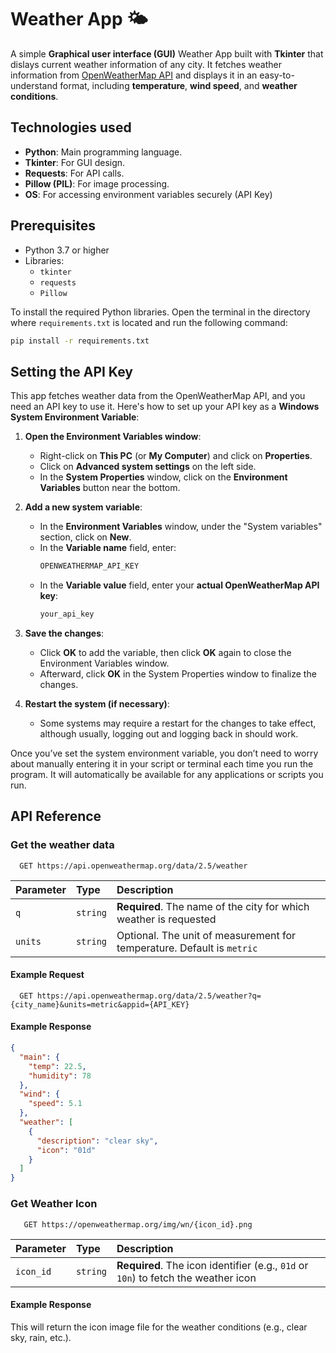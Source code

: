 
# Weather App 🌤️

A simple **Graphical user interface (GUI)** Weather App built with **Tkinter** that dislays current weather information of any city. It fetches weather information from [OpenWeatherMap API](https://openweathermap.org/) and displays it in an easy-to-understand format, including **temperature**, **wind speed**, and **weather conditions**.

## Technologies used

- **Python**: Main programming language.
- **Tkinter**: For GUI design.
- **Requests**: For API calls.
- **Pillow (PIL)**: For image processing.
- **OS**: For accessing environment variables securely (API Key)



## Prerequisites

- Python 3.7 or higher 
- Libraries:
   - `tkinter`
   - `requests`
   - `Pillow`

To install the required Python libraries. Open the terminal in the directory where ```requirements.txt``` is located and run the following command:

```bash
pip install -r requirements.txt
```
## Setting the API Key

This app fetches weather data from the OpenWeatherMap API, and you need an API key to use it. Here's how to set up your API key as a **Windows System Environment Variable**:

1. **Open the Environment Variables window**:
   - Right-click on **This PC** (or **My Computer**) and click on **Properties**.
   - Click on **Advanced system settings** on the left side.
   - In the **System Properties** window, click on the **Environment Variables** button near the bottom.

2. **Add a new system variable**:
   - In the **Environment Variables** window, under the "System variables" section, click on **New**.
   - In the **Variable name** field, enter:
     ```bash
     OPENWEATHERMAP_API_KEY
     ```
   - In the **Variable value** field, enter your **actual OpenWeatherMap API key**:
     ```bash
     your_api_key
     ```

3. **Save the changes**:
   - Click **OK** to add the variable, then click **OK** again to close the Environment Variables window.
   - Afterward, click **OK** in the System Properties window to finalize the changes.

4. **Restart the system (if necessary)**:
   - Some systems may require a restart for the changes to take effect, although usually, logging out and logging back in should work.

Once you’ve set the system environment variable, you don’t need to worry about manually entering it in your script or terminal each time you run the program. It will automatically be available for any applications or scripts you run.


## API Reference

### Get the weather data

```http
  GET https://api.openweathermap.org/data/2.5/weather
```

| Parameter | Type     | Description                |
| :-------- | :------- | :------------------------- |
| `q` | `string` | **Required**. The name of the city for which weather is requested |
|`units`|`string`|Optional. The unit of measurement for temperature. Default is `metric`|

#### Example Request

```http
  GET https://api.openweathermap.org/data/2.5/weather?q={city_name}&units=metric&appid={API_KEY}
```
#### Example Response

```json
{
  "main": {
    "temp": 22.5,
    "humidity": 78
  },
  "wind": {
    "speed": 5.1
  },
  "weather": [
    {
      "description": "clear sky",
      "icon": "01d"
    }
  ]
}
```

### Get Weather Icon

```http
   GET https://openweathermap.org/img/wn/{icon_id}.png
```

| Parameter | Type     | Description                       |
| :-------- | :------- | :-------------------------------- |
| `icon_id`| `string` | **Required**. The icon identifier (e.g., `01d` or `10n`) to fetch the weather icon |

#### Example Response

This will return the icon image file for the weather conditions (e.g., clear sky, rain, etc.).



